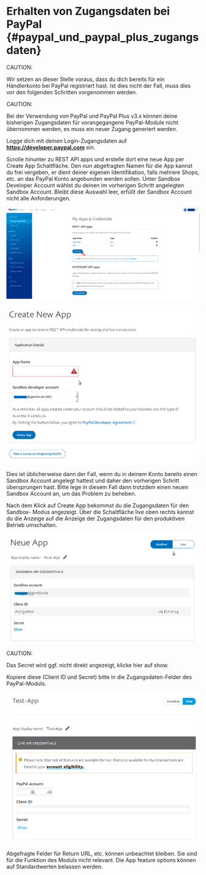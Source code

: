 # Erhalten von Zugangsdaten bei PayPal {#paypal_und_paypal_plus_zugangsdaten}

CAUTION:

Wir setzen an dieser Stelle voraus, dass du dich bereits für ein Händlerkonto bei PayPal registriert hast. Ist dies nicht der Fall, muss dies vor den folgenden Schritten vorgenommen werden.

CAUTION:

Bei der Verwendung von PayPal und PayPal Plus v3.x können deine bisherigen Zugangsdaten für vorangegangene PayPal-Module nicht übernommen werden, es muss ein neuer Zugang generiert werden.

Logge dich mit deinen Login-Zugangsdaten auf **https://developer.paypal.com** ein.

Scrolle hinunter zu REST API apps und erstelle dort eine neue App per Create App Schaltfläche. Den nun abgefragten Namen für die App kannst du frei vergeben, er dient deiner eigenen Identifikation, falls mehrere Shops, etc. an das PayPal Konto angebunden werden sollen. Unter Sandbox Developer Account wählst du deinen im vorherigen Schritt angelegten Sandbox Account. Bleibt diese Auswahl leer, erfüllt der Sandbox Account nicht alle Anforderungen.

![](Bilder/pp3/20190604_002_.png "Schaltfläche Create App unter Dashboard")

![](Bilder/pp3/pp3_erzeugenEinerNeuenApp.png "Erzeugen einer neuen App")

Dies ist üblicherweise dann der Fall, wenn du in deinem Konto bereits einen Sandbox Account angelegt hattest und daher den vorherigen Schritt übersprungen hast. Bitte lege in diesem Fall dann trotzdem einen neuen Sandbox Account an, um das Problem zu beheben.

Nach dem Klick auf Create App bekommst du die Zugangsdaten für den Sandbox- Modus angezeigt. Über die Schaltfläche live oben rechts kannst du die Anzeige auf die Anzeige der Zugangsdaten für den produktiven Betrieb umschalten.

![](Bilder/pp3/pp3_sandboxDaten.png "Sandbox-Daten, klicke rechts oben auf Live")

CAUTION:

Das Secret wird ggf. nicht direkt angezeigt, klicke hier auf show.

Kopiere diese \(Client ID und Secret\) bitte in die Zugangsdaten-Felder des PayPal-Moduls.

![](Bilder/Abb214_Live_Daten_.png "Live-Daten")

Abgefragte Felder für Return URL, etc. können unbeachtet bleiben. Sie sind für die Funktion des Moduls nicht relevant. Die App feature options können auf Standardwerten belassen werden.



